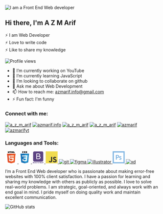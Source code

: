 ![I am a Front End Web developer](https://scontent.fdac5-2.fna.fbcdn.net/v/t1.6435-9/185039453_949827475841902_9183415270534745737_n.jpg?_nc_cat=102&ccb=1-5&_nc_sid=e3f864&_nc_eui2=AeGPv67rf_embRIBVb4We4l4j1DHGKT1Lg2PUMcYpPUuDfhUJf6GS5UrBmoN-m0-hQYPLaky5e7Ho_Wr5bMaQipZ&_nc_ohc=ZP9Oj1YXdZgAX8Ko7Z0&_nc_ht=scontent.fdac5-2.fna&oh=3a2b2c03fa5d0e2a777dffbe14bf23a3&oe=614FFBE8)

## Hi there, I'm A Z M Arif

⚡ I am Web Developer
</br>
⚡ Love to write code
</br>
⚡ Like to share my knowledge

![Profile views](https://gpvc.arturio.dev/azmarif-lab) 

- 🔭 I’m currently working on YouTube 
- 🌱 I’m currently learning JavaScript 
- 👯 I’m looking to collaborate on github 
- 💬 Ask me about Web Development 
- 📫 How to reach me: azmarif.info@gmail.com 
- ⚡ Fun fact: I'm funny

<h3 align="left">Connect with me:</h3>
<p align="left"> <a href="https://linkedin.com/in/a_z_m_arif" target="blank"><img align="center" src="https://raw.githubusercontent.com/rahuldkjain/github-profile-readme-generator/master/src/images/icons/Social/linked-in-alt.svg" alt="a_z_m_arif" height="30" width="40" /></a> <a href="https://fb.com/azmarif.info" target="blank"><img align="center" src="https://raw.githubusercontent.com/rahuldkjain/github-profile-readme-generator/master/src/images/icons/Social/facebook.svg" alt="azmarif.info" height="30" width="40" /></a> <a href="https://instagram.com/a_z_m_arif" target="blank"><img align="center" src="https://raw.githubusercontent.com/rahuldkjain/github-profile-readme-generator/master/src/images/icons/Social/instagram.svg" alt="a_z_m_arif" height="30" width="40" /></a> <a href="https://twitter.com/a_z_m_arif" target="blank"><img align="center" src="https://raw.githubusercontent.com/rahuldkjain/github-profile-readme-generator/master/src/images/icons/Social/twitter.svg" alt="a_z_m_arif" height="30" width="40" /></a> <a href="https://www.behance.net/azmarif" target="blank"><img align="center" src="https://raw.githubusercontent.com/rahuldkjain/github-profile-readme-generator/master/src/images/icons/Social/behance.svg" alt="azmarif" height="30" width="40" /></a> <a href="https://www.youtube.com/c/azmarifyt" target="blank"><img align="center" src="https://raw.githubusercontent.com/rahuldkjain/github-profile-readme-generator/master/src/images/icons/Social/youtube.svg" alt="azmarifyt" height="30" width="40" /></a>
</p>

<h3 align="left">Languages and Tools:</h3>
<p align="left"> <a href="https://www.w3.org/html/" target="_blank"> <img src="https://raw.githubusercontent.com/devicons/devicon/master/icons/html5/html5-original-wordmark.svg" alt="html5" width="40" height="40"/> </a> <a href="https://www.w3schools.com/css/" target="_blank"> <img src="https://raw.githubusercontent.com/devicons/devicon/master/icons/css3/css3-original-wordmark.svg" alt="css3" width="40" height="40"/> </a> <a href="https://getbootstrap.com" target="_blank"> <img src="https://raw.githubusercontent.com/devicons/devicon/master/icons/bootstrap/bootstrap-plain-wordmark.svg" alt="bootstrap" width="40" height="40"/> </a> <a href="https://developer.mozilla.org/en-US/docs/Web/JavaScript" target="_blank"> <img src="https://raw.githubusercontent.com/devicons/devicon/master/icons/javascript/javascript-original.svg" alt="javascript" width="40" height="40"/> </a> <a href="https://git-scm.com/" target="_blank"> <img src="https://www.vectorlogo.zone/logos/git-scm/git-scm-icon.svg" alt="git" width="40" height="40"/> </a> <a href="https://www.figma.com/" target="_blank"> <img src="https://www.vectorlogo.zone/logos/figma/figma-icon.svg" alt="figma" width="40" height="40"/> </a> <a href="https://www.adobe.com/in/products/illustrator.html" target="_blank"> <img src="https://www.vectorlogo.zone/logos/adobe_illustrator/adobe_illustrator-icon.svg" alt="illustrator" width="40" height="40"/> </a> <a href="https://www.photoshop.com/en" target="_blank"> <img src="https://raw.githubusercontent.com/devicons/devicon/master/icons/photoshop/photoshop-line.svg" alt="photoshop" width="40" height="40"/> </a> <a href="https://www.adobe.com/products/xd.html" target="_blank"> <img src="https://cdn.worldvectorlogo.com/logos/adobe-xd.svg" alt="xd" width="40" height="40"/> </a> </p>

I’m a Front End Web developer who is passionate about making error-free websites with 100% client satisfaction. I have a passion for learning and sharing my knowledge with others as publicly as possible. I love to solve real-world problems. I am strategic, goal-oriented, and always work with an end goal in mind. I pride myself on doing quality work and maintain excellent communication.

![GitHub stats](https://github-readme-stats.vercel.app/api?username=azmarif-lab&show_icons=true)  
